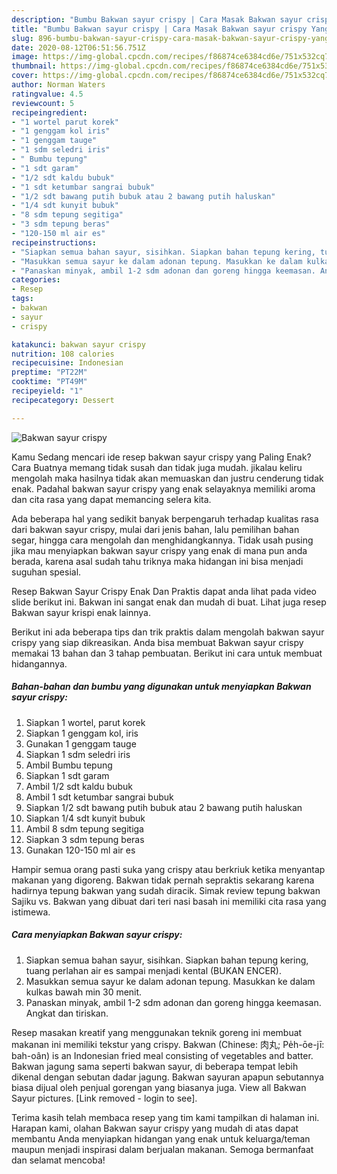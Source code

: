 ```yaml
---
description: "Bumbu Bakwan sayur crispy | Cara Masak Bakwan sayur crispy Yang Paling Enak"
title: "Bumbu Bakwan sayur crispy | Cara Masak Bakwan sayur crispy Yang Paling Enak"
slug: 896-bumbu-bakwan-sayur-crispy-cara-masak-bakwan-sayur-crispy-yang-paling-enak
date: 2020-08-12T06:51:56.751Z
image: https://img-global.cpcdn.com/recipes/f86874ce6384cd6e/751x532cq70/bakwan-sayur-crispy-foto-resep-utama.jpg
thumbnail: https://img-global.cpcdn.com/recipes/f86874ce6384cd6e/751x532cq70/bakwan-sayur-crispy-foto-resep-utama.jpg
cover: https://img-global.cpcdn.com/recipes/f86874ce6384cd6e/751x532cq70/bakwan-sayur-crispy-foto-resep-utama.jpg
author: Norman Waters
ratingvalue: 4.5
reviewcount: 5
recipeingredient:
- "1 wortel parut korek"
- "1 genggam kol iris"
- "1 genggam tauge"
- "1 sdm seledri iris"
- " Bumbu tepung"
- "1 sdt garam"
- "1/2 sdt kaldu bubuk"
- "1 sdt ketumbar sangrai bubuk"
- "1/2 sdt bawang putih bubuk atau 2 bawang putih haluskan"
- "1/4 sdt kunyit bubuk"
- "8 sdm tepung segitiga"
- "3 sdm tepung beras"
- "120-150 ml air es"
recipeinstructions:
- "Siapkan semua bahan sayur, sisihkan. Siapkan bahan tepung kering, tuang perlahan air es sampai menjadi kental (BUKAN ENCER)."
- "Masukkan semua sayur ke dalam adonan tepung. Masukkan ke dalam kulkas bawah min 30 menit."
- "Panaskan minyak, ambil 1-2 sdm adonan dan goreng hingga keemasan. Angkat dan tiriskan."
categories:
- Resep
tags:
- bakwan
- sayur
- crispy

katakunci: bakwan sayur crispy 
nutrition: 108 calories
recipecuisine: Indonesian
preptime: "PT22M"
cooktime: "PT49M"
recipeyield: "1"
recipecategory: Dessert

---
```



![Bakwan sayur crispy](https://img-global.cpcdn.com/recipes/f86874ce6384cd6e/751x532cq70/bakwan-sayur-crispy-foto-resep-utama.jpg)

Kamu Sedang mencari ide resep bakwan sayur crispy yang Paling Enak? Cara Buatnya memang tidak susah dan tidak juga mudah. jikalau keliru mengolah maka hasilnya tidak akan memuaskan dan justru cenderung tidak enak. Padahal bakwan sayur crispy yang enak selayaknya memiliki aroma dan cita rasa yang dapat memancing selera kita.

Ada beberapa hal yang sedikit banyak berpengaruh terhadap kualitas rasa dari bakwan sayur crispy, mulai dari jenis bahan, lalu pemilihan bahan segar, hingga cara mengolah dan menghidangkannya. Tidak usah pusing jika mau menyiapkan bakwan sayur crispy yang enak di mana pun anda berada, karena asal sudah tahu triknya maka hidangan ini bisa menjadi suguhan spesial.

Resep Bakwan Sayur Crispy Enak Dan Praktis dapat anda lihat pada video slide berikut ini. Bakwan ini sangat enak dan mudah di buat. Lihat juga resep Bakwan sayur krispi enak lainnya.


Berikut ini ada beberapa tips dan trik praktis dalam mengolah bakwan sayur crispy yang siap dikreasikan. Anda bisa membuat Bakwan sayur crispy memakai 13 bahan dan 3 tahap pembuatan. Berikut ini cara untuk membuat hidangannya.

<!--inarticleads1-->

##### Bahan-bahan dan bumbu yang digunakan untuk menyiapkan Bakwan sayur crispy:

1. Siapkan 1 wortel, parut korek
1. Siapkan 1 genggam kol, iris
1. Gunakan 1 genggam tauge
1. Siapkan 1 sdm seledri iris
1. Ambil  Bumbu tepung
1. Siapkan 1 sdt garam
1. Ambil 1/2 sdt kaldu bubuk
1. Ambil 1 sdt ketumbar sangrai bubuk
1. Siapkan 1/2 sdt bawang putih bubuk atau 2 bawang putih haluskan
1. Siapkan 1/4 sdt kunyit bubuk
1. Ambil 8 sdm tepung segitiga
1. Siapkan 3 sdm tepung beras
1. Gunakan 120-150 ml air es


Hampir semua orang pasti suka yang crispy atau berkriuk ketika menyantap makanan yang digoreng. Bakwan tidak pernah sepraktis sekarang karena hadirnya tepung bakwan yang sudah diracik. Simak review tepung bakwan Sajiku vs. Bakwan yang dibuat dari teri nasi basah ini memiliki cita rasa yang istimewa. 

<!--inarticleads2-->

##### Cara menyiapkan Bakwan sayur crispy:

1. Siapkan semua bahan sayur, sisihkan. Siapkan bahan tepung kering, tuang perlahan air es sampai menjadi kental (BUKAN ENCER).
1. Masukkan semua sayur ke dalam adonan tepung. Masukkan ke dalam kulkas bawah min 30 menit.
1. Panaskan minyak, ambil 1-2 sdm adonan dan goreng hingga keemasan. Angkat dan tiriskan.


Resep masakan kreatif yang menggunakan teknik goreng ini membuat makanan ini memiliki tekstur yang crispy. Bakwan (Chinese: 肉丸; Pe̍h-ōe-jī: bah-oân) is an Indonesian fried meal consisting of vegetables and batter. Bakwan jagung sama seperti bakwan sayur, di beberapa tempat lebih dikenal dengan sebutan dadar jagung. Bakwan sayuran apapun sebutannya biasa dijual oleh penjual gorengan yang biasanya juga. View all Bakwan Sayur pictures. [Link removed - login to see]. 

Terima kasih telah membaca resep yang tim kami tampilkan di halaman ini. Harapan kami, olahan Bakwan sayur crispy yang mudah di atas dapat membantu Anda menyiapkan hidangan yang enak untuk keluarga/teman maupun menjadi inspirasi dalam berjualan makanan. Semoga bermanfaat dan selamat mencoba!
